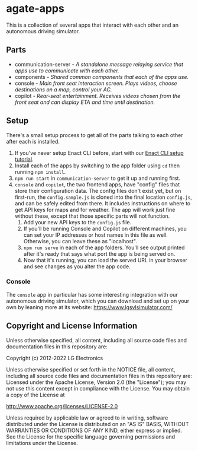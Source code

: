 # agate-apps

This is a collection of several apps that interact with each other and an autonomous driving simulator.

## Parts

* communication-server - *A standalone message relaying service that apps use to communicate with each other.*
* components - *Shared common components that each of the apps use.*
* console - *Main front seat interaction screen. Plays videos, choose destinations on a map, control your AC.*
* copilot - *Rear-seat entertainment. Receives videos chosen from the front seat and can display ETA and time until destination.*

## Setup

There's a small setup process to get all of the parts talking to each other after each is installed.

1. If you've never setup Enact CLI before, start with our [Enact CLI setup tutorial](http://enactjs.com/docs/tutorials/setup/).
2. Install each of the apps by switching to the app folder using `cd` then running `npm install`.
3. `npm run start` in `communication-server` to get it up and running first.
4. `console` and `copilot`, the two frontend apps, have "config" files that store their configuration data. The config files don't exist yet, but on first-run, the `config.sample.js` is cloned into the final location `config.js`, and can be safely edited from there. It includes instructions on where to get API keys for maps and for weather. The app will work just fine without these, except that those specific parts will not function.
	1. Add your new API keys to the `config.js` file.
	2. If you'll be running Console and Copilot on different machines, you can set your IP addresses or host names in this file as well. Otherwise, you can leave these as "localhost".
	3. `npm run serve` in each of the app folders. You'll see output printed after it's ready that says what port the app is being served on.
	4. Now that it's running, you can load the served URL in your browser and see changes as you alter the app code.

### Console
The `console` app in particular has some interesting integration with our autonomous driving simulator, which you can download and set up on your own by leaning more at its website: https://www.lgsvlsimulator.com/

## Copyright and License Information

Unless otherwise specified, all content, including all source code files and documentation files in this repository are:

Copyright (c) 2012-2022 LG Electronics

Unless otherwise specified or set forth in the NOTICE file, all content, including all source code files and documentation files in this repository are: Licensed under the Apache License, Version 2.0 (the "License"); you may not use this content except in compliance with the License. You may obtain a copy of the License at

http://www.apache.org/licenses/LICENSE-2.0

Unless required by applicable law or agreed to in writing, software distributed under the License is distributed on an "AS IS" BASIS, WITHOUT WARRANTIES OR CONDITIONS OF ANY KIND, either express or implied. See the License for the specific language governing permissions and limitations under the License.
